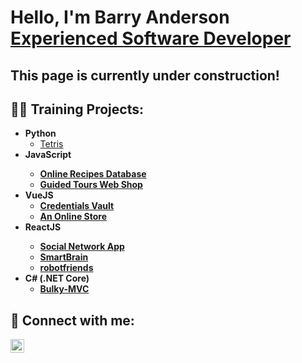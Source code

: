 <h1>Hello, I'm Barry Anderson<br/><a href="https://www.linkedin.com/in/Barry-Fraser-Anderson/">Experienced Software Developer</a></h1>
<h2> This page is currently under construction!</h2>

<h2>👨‍💻 Training Projects:</h2>

- <b>Python</b>
  - [Tetris](https://github.com/Barry-Fraser-Anderson/Tetris)
- <b>JavaScript<b>
  - [Online Recipes Database](https://github.com/Barry-Fraser-Anderson/forkify)
  - [Guided Tours Web Shop](https://github.com/Barry-Fraser-Anderson/natours)
- <b>VueJS</b>
  - [Credentials Vault](https//github.com/Barry-Fraser-Anderson/MyCreds)
  - [An Online Store](https//github.com/Barry-Fraser-Anderson/VueJs3-Mk2)
- <b>ReactJS<b>
  - [Social Network App](https//github.com/Barry-Fraser-Anderson/Reactivities)
  - [SmartBrain](https//github.com/Barry-Fraser-Anderson/SmartBrain)
  - [robotfriends](https//github.com/Barry-Fraser-Anderson/robotfriends)
- <b>C# (.NET Core)</b>
  - [Bulky-MVC](https://Barry-Fraser-Anderson/Bulky-MVC)
  
<h2> 🤳 Connect with me:</h2>

[<img align="left" alt="Barry Anderson | LinkedIn" width="22px" src="https://cdn.jsdelivr.net/npm/simple-icons@v3/icons/linkedin.svg" />][linkedin]


[linkedin]: https://linkedin.com/in/Barry-Fraser-Anderson

<!--
**joshmadakor1/joshmadakor1** is a ✨ _special_ ✨ repository because its `README.md` (this file) appears on your GitHub profile.

Here are some ideas to get you started:

- 🔭 I’m currently working on ...
- 🌱 I’m currently learning ...
- 👯 I’m looking to collaborate on ...
- 🤔 I’m looking for help with ...
- 💬 Ask me about ...
- 📫 How to reach me: ...
- 😄 Pronouns: ...
- ⚡ Fun fact: ...
-->
